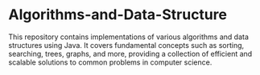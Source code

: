 # Algorithms-and-Data-Structure
This repository contains implementations of various algorithms and data structures using Java. It covers fundamental concepts such as sorting, searching, trees, graphs, and more, providing a collection of efficient and scalable solutions to common problems in computer science.
